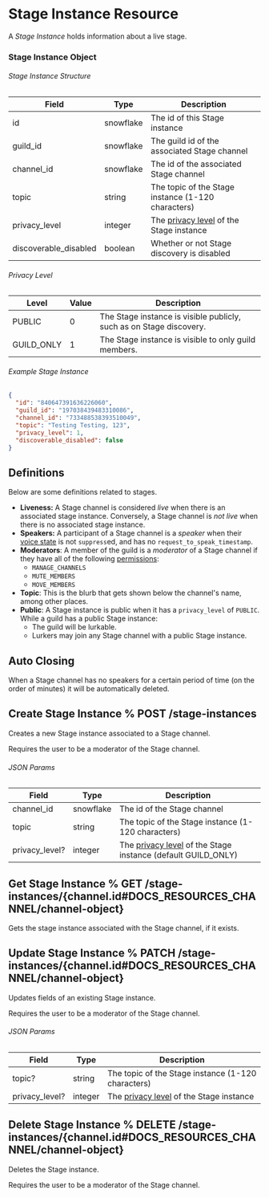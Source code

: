 # Stage Instance Resource

A _Stage Instance_ holds information about a live stage.

### Stage Instance Object

###### Stage Instance Structure

| Field                 | Type      | Description                                                                                                   |
| --------------------- | --------- | ------------------------------------------------------------------------------------------------------------- |
| id                    | snowflake | The id of this Stage instance                                                                                 |
| guild_id              | snowflake | The guild id of the associated Stage channel                                                                  |
| channel_id            | snowflake | The id of the associated Stage channel                                                                        |
| topic                 | string    | The topic of the Stage instance (1-120 characters)                                                            |
| privacy_level         | integer   | The [privacy level](#DOCS_RESOURCES_STAGE_INSTANCE/stage-instance-object-privacy-level) of the Stage instance |
| discoverable_disabled | boolean   | Whether or not Stage discovery is disabled                                                                    |

###### Privacy Level

| Level      | Value | Description                                                         |
| ---------- | ----- | ------------------------------------------------------------------- |
| PUBLIC     | 0     | The Stage instance is visible publicly, such as on Stage discovery. |
| GUILD_ONLY | 1     | The Stage instance is visible to only guild members.                |

###### Example Stage Instance

```json
{
  "id": "840647391636226060",
  "guild_id": "197038439483310086",
  "channel_id": "733488538393510049",
  "topic": "Testing Testing, 123",
  "privacy_level": 1,
  "discoverable_disabled": false
}
```

## Definitions

Below are some definitions related to stages.

- **Liveness:** A Stage channel is considered _live_ when there is an associated stage instance. Conversely, a Stage channel is _not live_ when there is no associated stage instance.
- **Speakers:** A participant of a Stage channel is a _speaker_ when their [voice state](#DOCS_RESOURCES_VOICE/voice-state-object)
  is not `suppress`ed, and has no `request_to_speak_timestamp`.
- **Moderators**: A member of the guild is a _moderator_ of a Stage channel if they have all of the following [permissions](#DOCS_TOPICS_PERMISSIONS/permissions):
  - `MANAGE_CHANNELS`
  - `MUTE_MEMBERS`
  - `MOVE_MEMBERS`
- **Topic**: This is the blurb that gets shown below the channel's name, among other places.
- **Public**: A Stage instance is public when it has a `privacy_level` of `PUBLIC`. While a guild has a public Stage instance:
  - The guild will be lurkable.
  - Lurkers may join any Stage channel with a public Stage instance.

## Auto Closing

When a Stage channel has no speakers for a certain period of time (on the order of minutes) it will be automatically deleted.

## Create Stage Instance % POST /stage-instances

Creates a new Stage instance associated to a Stage channel.

Requires the user to be a moderator of the Stage channel.

###### JSON Params

| Field          | Type      | Description                                                                                                                        |
| -------------- | --------- | ---------------------------------------------------------------------------------------------------------------------------------- |
| channel_id     | snowflake | The id of the Stage channel                                                                                                        |
| topic          | string    | The topic of the Stage instance (1-120 characters)                                                                                 |
| privacy_level? | integer   | The [privacy level](#DOCS_RESOURCES_STAGE_INSTANCE/stage-instance-object-privacy-level) of the Stage instance (default GUILD_ONLY) |

## Get Stage Instance % GET /stage-instances/{channel.id#DOCS_RESOURCES_CHANNEL/channel-object}

Gets the stage instance associated with the Stage channel, if it exists.

## Update Stage Instance % PATCH /stage-instances/{channel.id#DOCS_RESOURCES_CHANNEL/channel-object}

Updates fields of an existing Stage instance.

Requires the user to be a moderator of the Stage channel.

###### JSON Params

| Field          | Type    | Description                                                                                                   |
| -------------- | ------- | ------------------------------------------------------------------------------------------------------------- |
| topic?         | string  | The topic of the Stage instance (1-120 characters)                                                            |
| privacy_level? | integer | The [privacy level](#DOCS_RESOURCES_STAGE_INSTANCE/stage-instance-object-privacy-level) of the Stage instance |

## Delete Stage Instance % DELETE /stage-instances/{channel.id#DOCS_RESOURCES_CHANNEL/channel-object}

Deletes the Stage instance.

Requires the user to be a moderator of the Stage channel.
